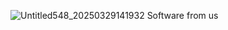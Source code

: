 ![Untitled548_20250329141932](https://github.com/user-attachments/assets/0ceccefd-b0a0-48d2-b0a8-f3e171cff372)
Software from us
